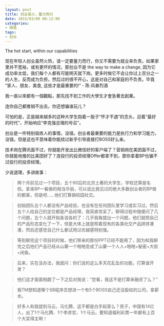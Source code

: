 ```yaml
---
layout: post
title: 创业虽火，量力而行
date: 2015/03/09 00:12:00
categories: 
- 随笔
tags: 
- 创业
---
```


The hot start, within our capabilities

现在年轻人创业虽然火热，请一定要量力而行，你又不需要为就业率负责。如果家里并不宽裕，或有更坏的情况，那创业不是 the way to make a change, 因为它成功率太低，我们每个人都有可能明天就下岗。更多时候它不会让你过上百分之一的人生，反而成为负担，然后过的很不开心，这是对自己和家庭的不负责。毕竟 “家人、朋友、美食, 这些才是最重要的!” - 陈·风暴烈酒

我一直以來都有一個觀點，那先找不到工作的大學生才會急著去創業。

连你自己都推销不出去，你还想骗谁玩儿？

可怕的是，正是越来越多的这种大学生抱着一股子“怀才不遇”的念头，迎着“最好的时代”，开始响应“李克强总理的号召”。

创业是一件特别锻炼人的事情，没错。创业者最重要的能力是执行力和学习能力，没错。但是这也不意味着你能绕过新手引导直接打BOSS好么亲。

技术岗在腾讯面不过，你就能开发出比微信好的客户端了？营销岗在美团面不过，你就能地推的比美团好了？连投行的投资经理Offer都拿不到，那你拿着BP也骗不过投行的投资经理。

少说道理，多讲故事：

>两个月前见过一个项目，五个90后的北京土著的大学生，学校还算是名校。拿来BP一看做的相当华丽，可以说比我见过的绝大多数创业者的BP做的都美，但是吧……他们打算搞校园社交。

>创始团队五个人都没有产品经验，也没有在任何团队里学习或实习过。然后五个人给自己的定位都是产品经理，我简直惊呆了。聊得过程中随便问了几个问题，五个人就开始各说各的了：几乎我每提出一个问题，他们就把自己的产品形态变化了一下，但是大体上就是照着现有的各类社交产品拼拼凑凑，然后还感觉自己什么都试用过优越感特别强。

>等到聊完这个项目的时候，他们带来的那份PPT已经不能用了，因为和我聊完之后他们产品已经从山寨一个啪啪变成了山寨一个人人+啪啪+秘密+大街+闲鱼。

>后来，实在没办法，我就问：你们说的这么多天花乱坠的功能，打算谁开发？

>他们这才面面相觑了一下之后对我说：“您看，我这不是打算来融资了么？”

>我TM想知道哪个SB程序员想进一个有5个BOSS自己还没股权的公司，拿薪水。

>好多人和我提到马云，马化腾，这不都是白手起家么？孩子，中国有14亿人，出了1个马化腾、1个李彦宏、1个马云。要知道福利彩票一年都有上百个大奖得主啊！

